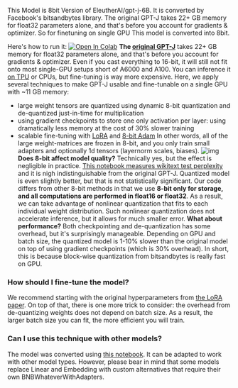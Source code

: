 This Model is 8bit Version of EleutherAI/gpt-j-6B. It is converted by Facebook's bitsandbytes library. The original GPT-J takes 22+ GB memory for float32 parameters alone, and that's before you account for gradients & optimizer. So for finetuning on single GPU This model is converted into 8bit.

Here's how to run it: [![Open In Colab](https://colab.research.google.com/assets/colab-badge.svg)](https://colab.research.google.com/drive/1KNf5siQdM7ILQM-pHsP6gNVPKl1SJdU1)
__The [original GPT-J](https://huggingface.co/EleutherAI/gpt-j-6B/tree/main)__ takes 22+ GB memory for float32 parameters alone, and that's before you account for gradients & optimizer. Even if you cast everything to 16-bit, it will still not fit onto most single-GPU setups short of A6000 and A100. You can inference it [on TPU](https://colab.research.google.com/github/kingoflolz/mesh-transformer-jax/blob/master/colab_demo.ipynb) or CPUs, but fine-tuning is way more expensive.
Here, we apply several techniques to make GPT-J usable and fine-tunable on a single GPU with ~11 GB memory:
- large weight tensors are quantized using dynamic 8-bit quantization and de-quantized just-in-time for multiplication
- using gradient checkpoints to store one only activation per layer: using dramatically less memory at the cost of 30% slower training
- scalable fine-tuning with [LoRA](https://arxiv.org/abs/2106.09685) and [8-bit Adam](https://arxiv.org/abs/2110.02861)
In other words, all of the large weight-matrices are frozen in 8-bit, and you only train small adapters and optionally 1d tensors (layernorm scales, biases).
![img](https://i.imgur.com/n4XXo1x.png)
__Does 8-bit affect model quality?__ Technically yes, but the effect is negligible in practice. [This notebook measures wikitext test perplexity](https://colab.research.google.com/drive/1FxGeYQyE7cx9VNCBC4gUyRVZGORW7c6g) and it is nigh indistinguishable from the original GPT-J. Quantized model is even slightly better, but that is not statistically significant.
Our code differs from other 8-bit methods in that we use **8-bit only for storage, and all computations are performed in float16 or float32**. As a result, we can take advantage of nonlinear quantization that fits to each individual weight distribution. Such nonlinear quantization does not accelerate inference, but it allows for much smaller error.
__What about performance?__ Both checkpointing and de-quantization has some overhead, but it's surprisingly manageable. Depending on GPU and batch size, the quantized model is 1-10% slower than the original model on top of using gradient checkpoints (which is 30% overhead). In short, this is because block-wise quantization from bitsandbytes is really fast on GPU.
### How should I fine-tune the model?
We recommend starting with the original hyperparameters from [the LoRA paper](https://arxiv.org/pdf/2106.09685.pdf).
On top of that, there is one more trick to consider: the overhead from de-quantizing weights does not depend on batch size.
As a result, the larger batch size you can fit, the more efficient you will train.
### Can I use this technique with other models?
The model was converted using [this notebook](https://colab.research.google.com/drive/1rwxh0XRdVi8VEbTx97l9xXr4JbRhZaq5#scrollTo=CX3VHn-J1Zer). It can be adapted to work with other model types. However, please bear in mind that some models replace Linear and Embedding with custom alternatives that require their own BNBWhateverWithAdapters.
